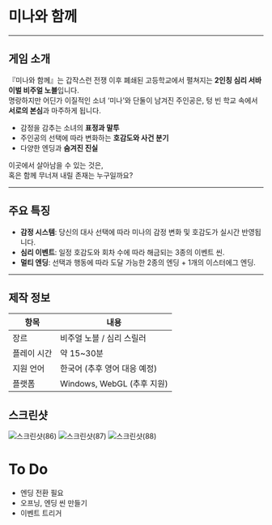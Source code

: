 # **미나와 함께**

---

##  게임 소개

『미나와 함께』는 갑작스런 전쟁 이후 폐쇄된 고등학교에서 펼쳐지는 **2인칭 심리 서바이벌 비주얼 노블**입니다.  
명랑하지만 어딘가 이질적인 소녀 ‘미나’와 단둘이 남겨진 주인공은, 텅 빈 학교 속에서 **서로의 본심**과 마주하게 됩니다.

- 감정을 감추는 소녀의 **표정과 말투**
- 주인공의 선택에 따라 변화하는 **호감도와 사건 분기**
- 다양한 엔딩과 **숨겨진 진실**

이곳에서 살아남을 수 있는 것은,  
혹은 함께 무너져 내릴 존재는 누구일까요?

---

##  주요 특징

-  **감정 시스템**: 당신의 대사 선택에 따라 미나의 감정 변화 및 호감도가 실시간 반영됩니다.
-  **심리 이벤트**: 일정 호감도와 회차 수에 따라 해금되는 3종의 이벤트 씬.
-  **멀티 엔딩**: 선택과 행동에 따라 도달 가능한 2종의 엔딩 + 1개의 이스터에그 엔딩.

---

## 제작 정보

| 항목       | 내용                      |
|------------|---------------------------|
| 장르       | 비주얼 노블 / 심리 스릴러 |
| 플레이 시간 | 약 15~30분               |
| 지원 언어   | 한국어 (추후 영어 대응 예정) |
| 플랫폼     | Windows, WebGL (추후 지원) |

## 스크린샷

![스크린샷(86)](https://github.com/user-attachments/assets/659a1b56-b8b9-49ad-8339-c71e2d661daf)
![스크린샷(87)](https://github.com/user-attachments/assets/2e15f490-8a7e-4615-8567-7e077df2fbc0)
![스크린샷(88)](https://github.com/user-attachments/assets/71414bbf-dfba-4025-bf67-451e150f6328)


# To Do
- 엔딩 전환 필요
- 오프닝, 엔딩 씬 만들기
- 이벤트 트리거
